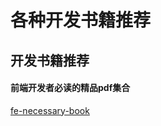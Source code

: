 # 各种开发书籍推荐

## 开发书籍推荐

#### 前端开发者必读的精品pdf集合

[fe-necessary-book](https://github.com/ddzy/fe-necessary-book)